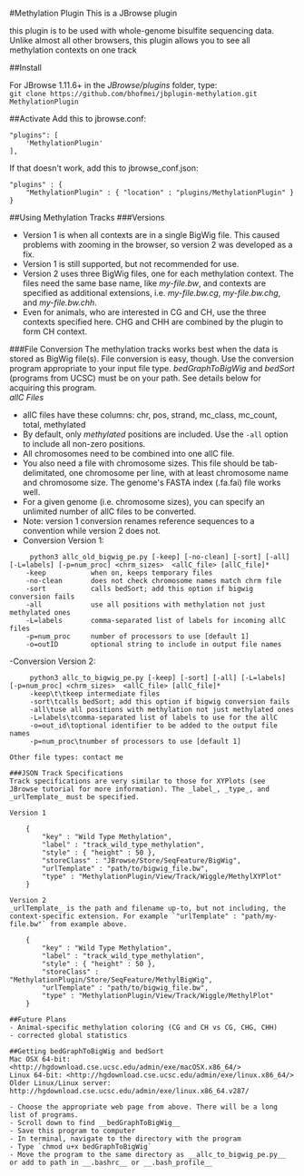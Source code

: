 #Methylation Plugin
This is a JBrowse plugin
 
this plugin is to be used with whole-genome bisulfite sequencing data. Unlike almost all other browsers, this plugin allows you to see all methylation contexts on one track

##Install

For JBrowse 1.11.6+ in the _JBrowse/plugins_ folder, type:  
``git clone https://github.com/bhofmei/jbplugin-methylation.git MethylationPlugin``

##Activate
Add this to jbrowse.conf:

    "plugins": [
        'MethylationPlugin'
    ],

If that doesn't work, add this to jbrowse_conf.json:

    "plugins" : {
        "MethylationPlugin" : { "location" : "plugins/MethylationPlugin" }
    }

##Using Methylation Tracks
###Versions
- Version 1 is when all contexts are in a single BigWig file. This caused problems with zooming in the browser, so version 2 was developed as a fix.
- Version 1 is still supported, but not recommended for use.
- Version 2 uses three BigWig files, one for each methylation context. The files need the same base name, like _my-file.bw_, and contexts are specified as additional extensions, i.e. _my-file.bw.cg_, _my-file.bw.chg_, and _my-file.bw.chh_.
- Even for animals, who are interested in CG and CH, use the three contexts specified here. CHG and CHH are combined by the plugin to form CH context.

###File Conversion
The methylation tracks works best when the data is stored as BigWig file(s). File conversion is easy, though. Use the conversion program appropriate to your input file type. 
_bedGraphToBigWig_ and _bedSort_ (programs from UCSC) must be on your path. See details below for acquiring this program.  
*allC Files*  
- allC files have these columns: chr, pos, strand, mc_class, mc_count, total, methylated
- By default, only _methylated_ positions are included. Use the `-all` option to include all non-zero positions.
- All chromosomes need to be combined into one allC file.
- You also need a file with chromosome sizes. This file should be tab-delimitated, one chromosome per line, with at least chromosome name and chromosome size. The genome's FASTA index (.fa.fai) file works well.
- For a given genome (i.e. chromosome sizes), you can specify an unlimited number of allC files to be converted. 
- Note: version 1 conversion renames reference sequences to a convention while version 2 does not.
- Conversion Version 1:
~~~~
     python3 allc_old_bigwig_pe.py [-keep] [-no-clean] [-sort] [-all] [-L=labels] [-p=num_proc] <chrm_sizes>  <allC_file> [allC_file]*  
    -keep           when on, keeps temporary files
    -no-clean       does not check chromosome names match chrm file
    -sort           calls bedSort; add this option if bigwig conversion fails
    -all            use all positions with methylation not just methylated ones
    -L=labels       comma-separated list of labels for incoming allC files  
    -p=num_proc     number of processors to use [default 1]  
    -o=outID        optional string to include in output file names
~~~~
-Conversion Version 2:
~~~~
     python3 allc_to_bigwig_pe.py [-keep] [-sort] [-all] [-L=labels] [-p=num_proc] <chrm_sizes>  <allC_file> [allC_file]*
     -keep\t\tkeep intermediate files
     -sort\tcalls bedSort; add this option if bigwig conversion fails
     -all\tuse all positions with methylation not just methylated ones
     -L=labels\tcomma-separated list of labels to use for the allC
     -o=out_id\toptional identifier to be added to the output file names
     -p=num_proc\tnumber of processors to use [default 1]

Other file types: contact me

###JSON Track Specifications
Track specifications are very similar to those for XYPlots (see JBrowse tutorial for more information). The _label_, _type_, and _urlTemplate_ must be specified. 

Version 1

    {  
        "key" : "Wild Type Methylation",
        "label" : "track_wild_type_methylation",
        "style" : { "height" : 50 },
        "storeClass" : "JBrowse/Store/SeqFeature/BigWig",
        "urlTemplate" : "path/to/bigwig_file.bw",
        "type" : "MethylationPlugin/View/Track/Wiggle/MethylXYPlot"
    }
    
Version 2
_urlTemplate_ is the path and filename up-to, but not including, the context-specific extension. For example `"urlTemplate" : "path/my-file.bw"` from example above.

    {  
        "key" : "Wild Type Methylation",
        "label" : "track_wild_type_methylation",
        "style" : { "height" : 50 },
        "storeClass" : "MethylationPlugin/Store/SeqFeature/MethylBigWig",
        "urlTemplate" : "path/to/bigwig_file.bw",
        "type" : "MethylationPlugin/View/Track/Wiggle/MethylPlot"
    }

##Future Plans
- Animal-specific methylation coloring (CG and CH vs CG, CHG, CHH)
- corrected global statistics

##Getting bedGraphToBigWig and bedSort
Mac OSX 64-bit: <http://hgdownload.cse.ucsc.edu/admin/exe/macOSX.x86_64/>
Linux 64-bit: <http://hgdownload.cse.ucsc.edu/admin/exe/linux.x86_64/>
Older Linux/Linux server: http://hgdownload.cse.ucsc.edu/admin/exe/linux.x86_64.v287/

- Choose the appropriate web page from above. There will be a long list of programs. 
- Scroll down to find __bedGraphToBigWig__
- Save this program to computer
- In terminal, navigate to the directory with the program
- Type `chmod u+x bedGraphToBigWig`
- Move the program to the same directory as __allc_to_bigwig_pe.py__ or add to path in __.bashrc__ or __.bash_profile__
